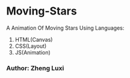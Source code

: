 # Moving-Stars
A Animation Of Moving Stars
Using Languages:
1. HTML(Canvas)
2. CSS(Layout)
3. JS(Animation)
### Author: Zheng Luxi
